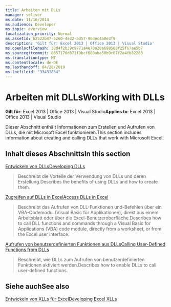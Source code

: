 ```yaml
---
title: Arbeiten mit DLLs
manager: soliver
ms.date: 11/16/2014
ms.audience: Developer
ms.topic: overview
localization_priority: Normal
ms.assetid: b2522b47-5260-4e32-ad57-96dec4a0e3f9
description: 'Gilt für: Excel 2013 | Office 2013 | Visual Studio'
ms.openlocfilehash: 38d4f2b39c9771a4e70a28a698588f25f67ae5b7
ms.sourcegitcommit: 8657170d071f9bcf680aba50b9c07f2a4fb82283
ms.translationtype: MT
ms.contentlocale: de-DE
ms.lasthandoff: 04/28/2019
ms.locfileid: "33431834"
---
```

# <a name="working-with-dlls"></a><span data-ttu-id="5f4e5-103">Arbeiten mit DLLs</span><span class="sxs-lookup"><span data-stu-id="5f4e5-103">Working with DLLs</span></span>

 <span data-ttu-id="5f4e5-104">**Gilt für**: Excel 2013 | Office 2013 | Visual Studio</span><span class="sxs-lookup"><span data-stu-id="5f4e5-104">**Applies to**: Excel 2013 | Office 2013 | Visual Studio</span></span> 
  
<span data-ttu-id="5f4e5-105">Dieser Abschnitt enthält Informationen zum Erstellen und Aufrufen von DLLs, die mit Microsoft Excel funktionieren.</span><span class="sxs-lookup"><span data-stu-id="5f4e5-105">This section includes information about creating and calling DLLs that work with Microsoft Excel.</span></span>
  
## <a name="in-this-section"></a><span data-ttu-id="5f4e5-106">Inhalt dieses Abschnitts</span><span class="sxs-lookup"><span data-stu-id="5f4e5-106">In this section</span></span>

[<span data-ttu-id="5f4e5-107">Entwickeln von DLLs</span><span class="sxs-lookup"><span data-stu-id="5f4e5-107">Developing DLLs</span></span>](developing-dlls.md)
  
> <span data-ttu-id="5f4e5-108">Beschreibt die Vorteile der Verwendung von DLLs und deren Erstellung.</span><span class="sxs-lookup"><span data-stu-id="5f4e5-108">Describes the benefits of using DLLs and how to create them.</span></span>
    
[<span data-ttu-id="5f4e5-109">Zugreifen auf DLLs in Excel</span><span class="sxs-lookup"><span data-stu-id="5f4e5-109">Access DLLs in Excel</span></span>](how-to-access-dlls-in-excel.md)
  
> <span data-ttu-id="5f4e5-110">Beschreibt das Aufrufen von DLL-Funktionen und-Befehlen über ein VBA-Codemodul (Visual Basic für Applikationen), direkt aus einem Arbeitsblatt oder über die Excel-Benutzeroberfläche.</span><span class="sxs-lookup"><span data-stu-id="5f4e5-110">Describes how to call DLL functions and commands through a Visual Basic for Applications (VBA) code module, directly from a worksheet, or from the Excel user interface.</span></span> 
    
[<span data-ttu-id="5f4e5-111">Aufrufen von benutzerdefinierten Funktionen aus DLLs</span><span class="sxs-lookup"><span data-stu-id="5f4e5-111">Calling User-Defined Functions from DLLs</span></span>](calling-user-defined-functions-from-dlls.md)
  
> <span data-ttu-id="5f4e5-112">Beschreibt, wie DLLs zum Aufrufen von benutzerdefinierten Funktionen aktiviert werden.</span><span class="sxs-lookup"><span data-stu-id="5f4e5-112">Describes how to enable DLLs to call user-defined functions.</span></span>
    
## <a name="see-also"></a><span data-ttu-id="5f4e5-113">Siehe auch</span><span class="sxs-lookup"><span data-stu-id="5f4e5-113">See also</span></span>



[<span data-ttu-id="5f4e5-114">Entwickeln von XLLs für Excel</span><span class="sxs-lookup"><span data-stu-id="5f4e5-114">Developing Excel XLLs</span></span>](developing-excel-xlls.md)

